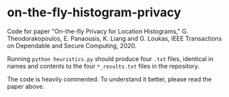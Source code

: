 # on-the-fly-histogram-privacy
Code for paper "On-the-fly Privacy for Location Histograms," G. Theodorakopoulos, E. Panaousis, K. Liang and G. Loukas, IEEE Transactions on Dependable and Secure Computing, 2020.

Running `python heuristics.py` should produce four `.txt` files, identical in names and contents to the four `*_results.txt` files in the repository.

The code is heavily commented. To understand it better, please read the paper above.
